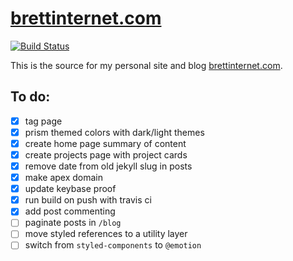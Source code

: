 # [brettinternet.com](https://brettinternet.com)

[![Build Status](https://travis-ci.org/brettinternet/brettinternet.github.io.svg?branch=source)](https://travis-ci.org/brettinternet/brettinternet.github.io)

This is the source for my personal site and blog [brettinternet.com](https://brettinternet.com).

## To do:

- [x] tag page
- [x] prism themed colors with dark/light themes
- [x] create home page summary of content
- [x] create projects page with project cards
- [x] remove date from old jekyll slug in posts
- [x] make apex domain
- [x] update keybase proof
- [x] run build on push with travis ci
- [x] add post commenting
- [ ] paginate posts in `/blog`
- [ ] move styled references to a utility layer
- [ ] switch from `styled-components` to `@emotion`